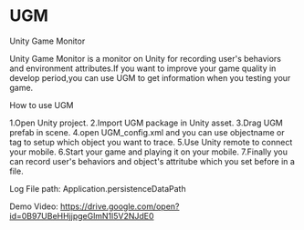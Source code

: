 # UGM
Unity Game Monitor

Unity Game Monitor is a monitor on Unity for recording user's behaviors and environment attributes.If you want to improve your game quality in develop period,you can use UGM to get information when you testing your game.


How to use UGM

1.Open Unity project.
2.Import UGM package in Unity asset.
3.Drag UGM prefab in scene.
4.open UGM_config.xml and you can use objectname or tag to setup which object you want to trace.
5.Use Unity remote to connect your mobile. 
6.Start your game and playing it on your mobile.
7.Finally you can record user's behaviors and object's attritube which you set before in a file.


Log File path: Application.persistenceDataPath 

Demo Video: https://drive.google.com/open?id=0B97UBeHHjjpgeGlmN1l5V2NJdE0
